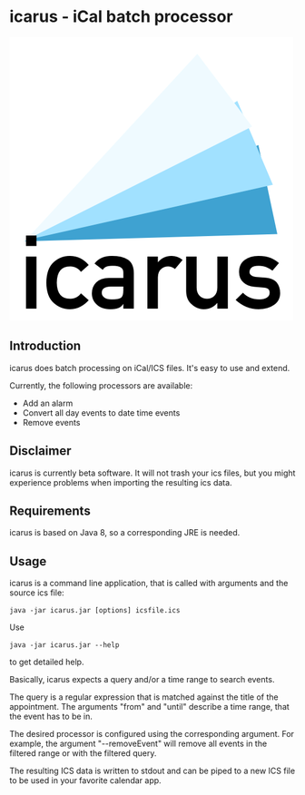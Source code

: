 # icarus - iCal batch processor

![icarus](design/logo.png)

## Introduction

icarus does batch processing on iCal/ICS files. It's easy to use and
extend.

Currently, the following processors are available:

* Add an alarm
* Convert all day events to date time events
* Remove events

## Disclaimer

icarus is currently beta software. It will not trash your ics files, but
 you might experience problems when importing the resulting ics data.

## Requirements

icarus is based on Java 8, so a corresponding JRE is needed.

## Usage

icarus is a command line application, that is called with
arguments and the source ics file:

    java -jar icarus.jar [options] icsfile.ics

Use

    java -jar icarus.jar --help

to get detailed help.

Basically, icarus expects a query and/or a time range to search
events.

The query is a regular expression that is matched against the title of
the appointment. The arguments "from" and "until" describe a time range,
that the event has to be in.

The desired processor is configured using the corresponding
argument. For example, the argument "--removeEvent" will remove all events
in the filtered range or with the filtered query.

The resulting ICS data is written to stdout and can be piped to a new
ICS file to be used in your favorite calendar app.